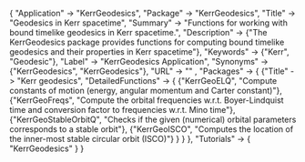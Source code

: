 {
 "Application" -> "KerrGeodesics",
 "Package" -> "KerrGeodesics",
 "Title" -> "Geodesics in Kerr spacetime",
 "Summary" -> 
   "Functions for working with bound timelike geodesics in Kerr spacetime.",
 "Description" -> 
   {"The KerrGeodesics package provides functions for computing bound timelike geodesics and their properties in Kerr spacetime"},
 "Keywords" -> {"Kerr", "Geodesic"},
 "Label" -> "KerrGeodesics Application",
 "Synonyms" -> {"KerrGeodesics", "KerrGeodesics"},
 "URL" -> "" ,
 "Packages" -> {
   {"Title" -> "Kerr geodesics",
    "DetailedFunctions" -> {
      {"KerrGeoELQ", "Compute constants of motion (energy, angular momentum and Carter constant)"},
      {"KerrGeoFreqs", "Compute the orbital frequencies w.r.t. Boyer-Lindquist time and conversion factor to frequencies w.r.t. Mino time"},
	  {"KerrGeoStableOrbitQ", "Checks if the given (numerical) orbital parameters corresponds to a stable orbit"},
	  {"KerrGeoISCO", "Computes the location of the inner-most stable circular orbit (ISCO)"}
    }
   }
 },
 "Tutorials" -> {
   "KerrGeodesics"
 } 
}
